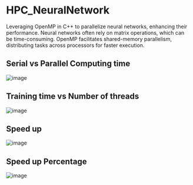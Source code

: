 # HPC_NeuralNetwork
Leveraging OpenMP in C++ to parallelize neural networks, enhancing their performance. Neural networks often rely on matrix operations, which can be time-consuming. OpenMP facilitates shared-memory parallelism, distributing tasks across processors for faster execution.
## Serial vs Parallel Computing time
![image](https://github.com/malathi-1588/HPC_NeuralNetwork/assets/116137959/132ac414-25c1-4802-82a5-7bac83d0128d)

## Training time vs Number of threads
![image](https://github.com/malathi-1588/HPC_NeuralNetwork/assets/116137959/0b237a5e-feda-49f6-8c3b-ca55cd74e8ce)

## Speed up
![image](https://github.com/malathi-1588/HPC_NeuralNetwork/assets/116137959/00cd7bd0-c677-4884-9ef5-787bad9cce5e)

## Speed up Percentage
![image](https://github.com/malathi-1588/HPC_NeuralNetwork/assets/116137959/f01ff7c7-9231-4573-aca1-0ab4b58bd24a)




